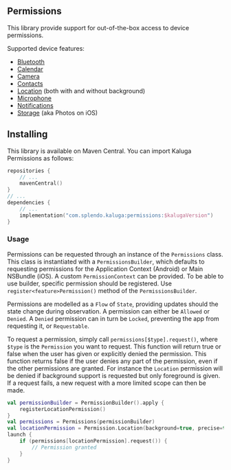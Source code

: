 ## Permissions

This library provide support for out-of-the-box access to device permissions.

Supported device features:
 - [Bluetooth](#bluetoothPermission)
 - [Calendar](#calendarPermission)
 - [Camera](#cameraPermission)
 - [Contacts](#contactsPermission)
 - [Location](#locationPermission) (both with and without background)
 - [Microphone](#microphonePermission)
 - [Notifications](#notificationsPermission)
 - [Storage](#storagePermission) (aka Photos on iOS)

 ## Installing
 This library is available on Maven Central. You can import Kaluga Permissions as follows:

 ```kotlin
 repositories {
     // ...
     mavenCentral()
 }
 // ...
 dependencies {
     // ...
     implementation("com.splendo.kaluga:permissions:$kalugaVersion")
 }
 ```

### Usage
Permissions can be requested through an instance of the `Permissions` class. This class is instantiated with a `PermissionsBuilder`, which defaults to requesting permissions for the Application Context (Android) or Main NSBundle (iOS).
A custom `PermissionContext` can be provided.
To be able to use builder, specific permission should be registered. Use `register<feature>Permission()` method of the `PermissionsBuilder`.

Permissions are modelled as a `Flow` of `State`, providing updates should the state change during observation. A permission can either be `Allowed` or `Denied`. A `Denied` permission can in turn be `Locked`, preventing the app from requesting it, or `Requestable`.

To request a permission, simply call `permissions[$type].request()`, where `$type` is the `Permission` you want to request.
This function will return true or false when the user has given or explicitly denied the permission.
This function returns false if the user denies any part of the permission, even if the other permissions are granted.
For instance the `Location` permission will be denied if background support is requested but only foreground is given.
If a request fails, a new request with a more limited scope can then be made.

```kotlin
val permissionBuilder = PermissionBuilder().apply {
    registerLocationPermission()
}
val permissions = Permissions(permissionBuilder)
val locationPermission = Permission.Location(background=true, precise=true)
launch {
    if (permissions[locationPermission].request()) {
        // Permission granted
    }
}
```